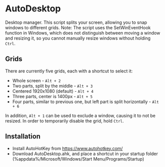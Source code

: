 # AutoDesktop
Desktop manager.
This script splits your screen, allowing you to snap windows to different grids. 
Note: The script uses the SetWinEventHook function in Windows, which does not distinguish between moving a window and resizing it, so you cannot manually resize windows without holding  `Ctrl`. 

## Grids
There are currently five grids, each with a shortcut to select it:
- Whole screen - `Alt + 2`
- Two parts, split by the middle - `Alt + 3`
- Centered 1920x1080 (default) - `Alt + 4` 
- Three parts, center is 1400px - `Alt + 5`
- Four parts, similar to previous one, but left part is split horizontally - `Alt + 6`

In addition, `Alt + 1` can be used to exclude a window, causing it to not be resized. 
In order to temporarily disable the grid, hold `Ctrl`.

## Installation
- Install AutoHotKey from https://www.autohotkey.com/
- Download AutoDesktop.ahk, and place a shortcut in your startup folder (%appdata%/Microsoft/Windows/Start Menu/Programs/Startup)
